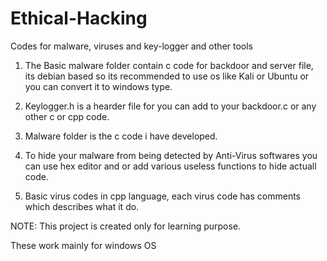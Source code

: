 # Ethical-Hacking
Codes for malware, viruses and key-logger and other tools  

1. The Basic malware folder contain c code for backdoor and server file, its debian based so its recommended to use os like Kali or Ubuntu or you can convert it to windows type.

2. Keylogger.h is a hearder file for you can add to your backdoor.c or any other c or cpp code.

3. Malware folder is the c code i have developed.

4. To hide your malware from being detected by Anti-Virus softwares you can use hex editor and or add various useless functions to hide actuall code.

5. Basic virus codes in cpp language, each virus code has comments which describes what it do. 

NOTE: This project is created only for learning purpose.

These work mainly for windows OS

